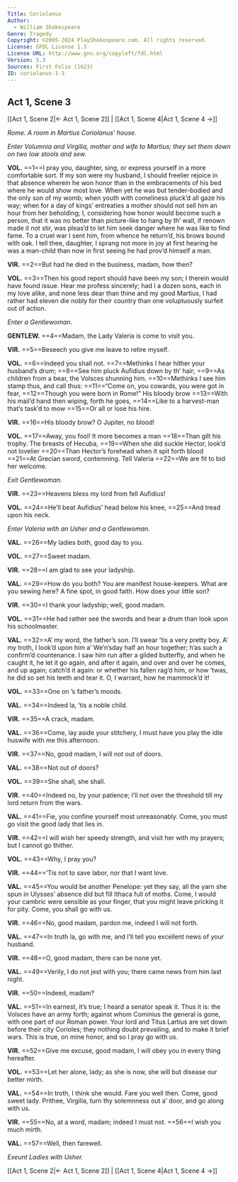 ```yaml
---
Title: Coriolanus
Author: 
  - William Shakespeare
Genre: Tragedy
Copyright: ©2005-2024 PlayShakespeare.com. All rights reserved.
License: GFDL License 1.3
License URL: http://www.gnu.org/copyleft/fdl.html
Version: 5.3
Sources: First Folio (1623)
ID: coriolanus-1-3
---
```


## Act 1, Scene 3
[[Act 1, Scene 2|← Act 1, Scene 2]] | [[Act 1, Scene 4|Act 1, Scene 4 →]]

*Rome. A room in Martius Coriolanus’ house.*

*Enter Volumnia and Virgilia, mother and wife to Martius; they set them down on two low stools and sew.*

**VOL.**
==1==I pray you, daughter, sing, or express yourself in a more comfortable sort. If my son were my husband, I should freelier rejoice in that absence wherein he won honor than in the embracements of his bed where he would show most love. When yet he was but tender-bodied and the only son of my womb; when youth with comeliness pluck’d all gaze his way; when for a day of kings’ entreaties a mother should not sell him an hour from her beholding; I, considering how honor would become such a person, that it was no better than picture-like to hang by th’ wall, if renown made it not stir, was pleas’d to let him seek danger where he was like to find fame. To a cruel war I sent him, from whence he return’d, his brows bound with oak. I tell thee, daughter, I sprang not more in joy at first hearing he was a man-child than now in first seeing he had prov’d himself a man.

**VIR.**
==2==But had he died in the business, madam, how then?

**VOL.**
==3==Then his good report should have been my son; I therein would have found issue. Hear me profess sincerely; had I a dozen sons, each in my love alike, and none less dear than thine and my good Martius, I had rather had eleven die nobly for their country than one voluptuously surfeit out of action.

*Enter a Gentlewoman.*

**GENTLEW.**
==4==Madam, the Lady Valeria is come to visit you.

**VIR.**
==5==Beseech you give me leave to retire myself.

**VOL.**
==6==Indeed you shall not.
==7==Methinks I hear hither your husband’s drum;
==8==See him pluck Aufidius down by th’ hair;
==9==As children from a bear, the Volsces shunning him.
==10==Methinks I see him stamp thus, and call thus:
==11==“Come on, you cowards, you were got in fear,
==12==Though you were born in Rome!” His bloody brow
==13==With his mail’d hand then wiping, forth he goes,
==14==Like to a harvest-man that’s task’d to mow
==15==Or all or lose his hire.

**VIR.**
==16==His bloody brow? O Jupiter, no blood!

**VOL.**
==17==Away, you fool! It more becomes a man
==18==Than gilt his trophy. The breasts of Hecuba,
==19==When she did suckle Hector, look’d not lovelier
==20==Than Hector’s forehead when it spit forth blood
==21==At Grecian sword, contemning. Tell Valeria
==22==We are fit to bid her welcome.

*Exit Gentlewoman.*

**VIR.**
==23==Heavens bless my lord from fell Aufidius!

**VOL.**
==24==He’ll beat Aufidius’ head below his knee,
==25==And tread upon his neck.

*Enter Valeria with an Usher and a Gentlewoman.*

**VAL.**
==26==My ladies both, good day to you.

**VOL.**
==27==Sweet madam.

**VIR.**
==28==I am glad to see your ladyship.

**VAL.**
==29==How do you both? You are manifest house-keepers. What are you sewing here? A fine spot, in good faith. How does your little son?

**VIR.**
==30==I thank your ladyship; well, good madam.

**VOL.**
==31==He had rather see the swords and hear a drum than look upon his schoolmaster.

**VAL.**
==32==A’ my word, the father’s son. I’ll swear ’tis a very pretty boy. A’ my troth, I look’d upon him a’ We’n’sday half an hour together; h’as such a confirm’d countenance. I saw him run after a gilded butterfly, and when he caught it, he let it go again, and after it again, and over and over he comes, and up again; catch’d it again: or whether his fallen rag’d him, or how ’twas, he did so set his teeth and tear it. O, I warrant, how he mammock’d it!

**VOL.**
==33==One on ’s father’s moods.

**VAL.**
==34==Indeed la, ’tis a noble child.

**VIR.**
==35==A crack, madam.

**VAL.**
==36==Come, lay aside your stitchery, I must have you play the idle huswife with me this afternoon.

**VIR.**
==37==No, good madam, I will not out of doors.

**VAL.**
==38==Not out of doors?

**VOL.**
==39==She shall, she shall.

**VIR.**
==40==Indeed no, by your patience; I’ll not over the threshold till my lord return from the wars.

**VAL.**
==41==Fie, you confine yourself most unreasonably. Come, you must go visit the good lady that lies in.

**VIR.**
==42==I will wish her speedy strength, and visit her with my prayers; but I cannot go thither.

**VOL.**
==43==Why, I pray you?

**VIR.**
==44==’Tis not to save labor, nor that I want love.

**VAL.**
==45==You would be another Penelope: yet they say, all the yarn she spun in Ulysses’ absence did but fill Ithaca full of moths. Come, I would your cambric were sensible as your finger, that you might leave pricking it for pity. Come, you shall go with us.

**VIR.**
==46==No, good madam, pardon me, indeed I will not forth.

**VAL.**
==47==In truth la, go with me, and I’ll tell you excellent news of your husband.

**VIR.**
==48==O, good madam, there can be none yet.

**VAL.**
==49==Verily, I do not jest with you; there came news from him last night.

**VIR.**
==50==Indeed, madam?

**VAL.**
==51==In earnest, it’s true; I heard a senator speak it. Thus it is: the Volsces have an army forth; against whom Cominius the general is gone, with one part of our Roman power. Your lord and Titus Lartius are set down before their city Corioles; they nothing doubt prevailing, and to make it brief wars. This is true, on mine honor, and so I pray go with us.

**VIR.**
==52==Give me excuse, good madam, I will obey you in every thing hereafter.

**VOL.**
==53==Let her alone, lady; as she is now, she will but disease our better mirth.

**VAL.**
==54==In troth, I think she would. Fare you well then. Come, good sweet lady. Prithee, Virgilia, turn thy solemnness out a’ door, and go along with us.

**VIR.**
==55==No, at a word, madam; indeed I must not.
==56==I wish you much mirth.

**VAL.**
==57==Well, then farewell.

*Exeunt Ladies with Usher.*

[[Act 1, Scene 2|← Act 1, Scene 2]] | [[Act 1, Scene 4|Act 1, Scene 4 →]]